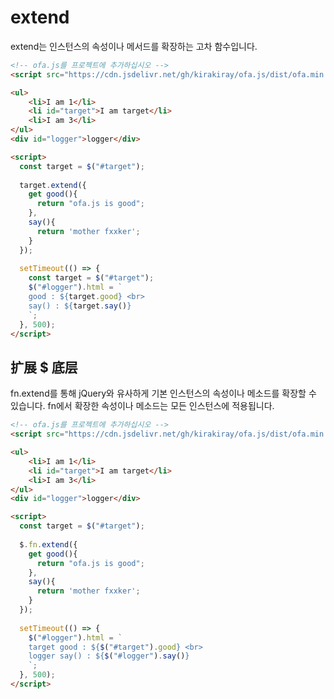 # extend

extend는 인스턴스의 속성이나 메서드를 확장하는 고차 함수입니다.

<html-viewer>

```html
<!-- ofa.js를 프로젝트에 추가하십시오 -->
<script src="https://cdn.jsdelivr.net/gh/kirakiray/ofa.js/dist/ofa.min.js"></script>
```

```html
<ul>
    <li>I am 1</li>
    <li id="target">I am target</li>
    <li>I am 3</li>
</ul>
<div id="logger">logger</div>

<script>
  const target = $("#target");
  
  target.extend({
    get good(){
      return "ofa.js is good";
    },
    say(){
      return 'mother fxxker';
    }
  });
   
  setTimeout(() => {
    const target = $("#target");
    $("#logger").html = `
    good : ${target.good} <br>
    say() : ${target.say()}
    `;
  }, 500);
</script>
```

</html-viewer>

## 扩展 $ 底层

fn.extend를 통해 jQuery와 유사하게 기본 인스턴스의 속성이나 메소드를 확장할 수 있습니다. fn에서 확장한 속성이나 메소드는 모든 인스턴스에 적용됩니다.

<html-viewer>

```html
<!-- ofa.js를 프로젝트에 추가하십시오 -->
<script src="https://cdn.jsdelivr.net/gh/kirakiray/ofa.js/dist/ofa.min.js"></script>
```

```html
<ul>
    <li>I am 1</li>
    <li id="target">I am target</li>
    <li>I am 3</li>
</ul>
<div id="logger">logger</div>

<script>
  const target = $("#target");
  
  $.fn.extend({
    get good(){
      return "ofa.js is good";
    },
    say(){
      return 'mother fxxker';
    }
  });
   
  setTimeout(() => {
    $("#logger").html = `
    target good : ${$("#target").good} <br>
    logger say() : ${$("#logger").say()}
    `;
  }, 500);
</script>
```

</html-viewer>